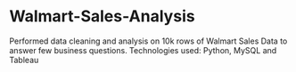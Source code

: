# Walmart-Sales-Analysis
Performed data cleaning and analysis on 10k rows of Walmart Sales Data to answer few business questions. Technologies used: Python, MySQL and Tableau
